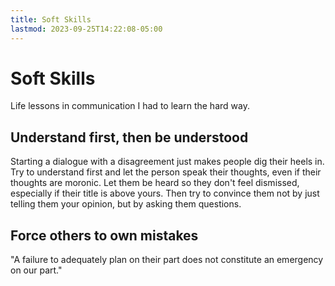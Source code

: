 ```yaml
---
title: Soft Skills
lastmod: 2023-09-25T14:22:08-05:00
---
```

# Soft Skills
Life lessons in communication I had to learn the hard way.
## Understand first, then be understood
Starting a dialogue with a disagreement just makes people dig their heels in. Try to understand first and let the person speak their thoughts, even if their thoughts are moronic. Let them be heard so they don't feel dismissed, especially if their title is above yours. Then try to convince them not by just telling them your opinion, but by asking them questions.
## Force others to own mistakes
"A failure to adequately plan on their part does not constitute an emergency on our part."
